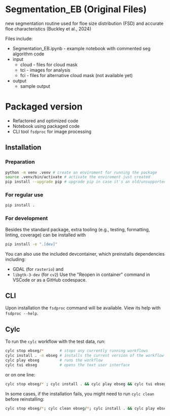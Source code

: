 # Segmentation_EB (Original Files)
new segmentation routine used for floe size distribution (FSD) and accurate floe characteristics (Buckley et al., 2024)

Files include:
- Segmentation_EB.ipynb - example notebook with commented seg algorithm code
- input
  - cloud - files for cloud mask
  - tci - images for analysis
  - fci - files for alternative cloud mask (not available yet)
- output
  - sample output

# Packaged version

- Refactored and optimized code
- Notebook using packaged code
- CLI tool `fsdproc` for image processing

## Installation
### Preparation
```sh
python -m venv .venv # create an enviroment for running the package
source .venv/bin/activate # activate the enviroment just created
pip install --upgrade pip # upgrade pip in case it's an old/unsupported version
```
### For regular use
```sh
pip install .
```

### For development

Besides the standard package, extra tooling (e.g., testing, formatting, linting, coverage) can be installed with
```sh
pip install -e ".[dev]"
```

You can also use the included devcontainer, which preinstalls dependencies including:
- GDAL (for `rasterio`) and 
- `libgtk-3-dev` (for `cv2`)
Use the "Reopen in container" command in VSCode or as a GitHub codespace.

## CLI
Upon installation the `fsdproc` command will be available. View its help with `fsdproc --help`.

## Cylc
To run the `cylc` workflow with the test data, run:
```bash
cylc stop ebseg/*       # stops any currently running workflows
cylc install . -n ebseg # installs the current version of the workflow
cylc play ebseg         # runs the workflow
cylc tui ebseg          # opens the text user interface
```

or on one line:
```bash
cylc stop ebseg/* ; cylc install . && cylc play ebseg && cylc tui ebseg
```

In some cases, if the installation fails, you might need to run `cylc clean` before reinstalling: 
```bash
cylc stop ebseg/*; cylc clean ebseg/*; cylc install . && cylc play ebseg && cylc tui ebseg
```